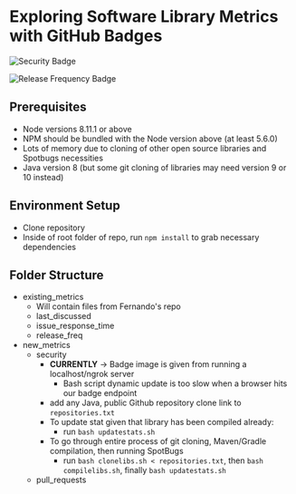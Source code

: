 # Exploring Software Library Metrics with GitHub Badges 
![Security Badge](https://img.shields.io/badge/dynamic/json.svg?label=FindSecBugs%20Result&url=http%3A%2F%2Fa6a4d5f9.ngrok.io%2Fsecurity%3Flibname%3Djunit4&query=numbugs)

![Release Frequency Badge](https://img.shields.io/badge/dynamic/json.svg?label=Release%20Frequency&url=http%3A%2F%2Fa6a4d5f9.ngrok.io%2Freleasefreq%3Fowner%3Djunit-team%26libname%3Djunit4&query=numdays&colorB=blue&suffix=%20%20days)

## Prerequisites
* Node versions 8.11.1 or above
* NPM should be bundled with the Node version above (at least 5.6.0)
* Lots of memory due to cloning of other open source libraries and Spotbugs necessities
* Java version 8 (but some git cloning of libraries may need version 9 or 10 instead)

## Environment Setup
* Clone repository
* Inside of root folder of repo, run `npm install` to grab necessary dependencies

## Folder Structure
* existing_metrics
	* Will contain files from Fernando's repo
	* last_discussed
	* issue_response_time
	* release_freq
* new_metrics
	* security
		* **CURRENTLY** -> Badge image is given from running a localhost/ngrok server
			* Bash script dynamic update is too slow when a browser hits our badge endpoint
		* add any Java, public Github repository clone link to `repositories.txt`
		* To update stat given that library has been compiled already:
			* run `bash updatestats.sh`
		* To go through entire process of git cloning, Maven/Gradle compilation, then running SpotBugs
			* run `bash clonelibs.sh < repositories.txt`, then `bash compilelibs.sh`, finally `bash updatestats.sh`
	* pull_requests

